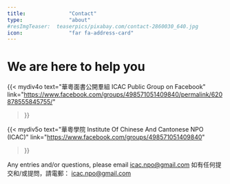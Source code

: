 ```yaml
---
title:              "Contact"
type:               "about"
#resImgTeaser:  teaserpics/pixabay.com/contact-2860030_640.jpg
icon:               "far fa-address-card"
---
```


# We are here to help you

{{< mydiv4o text="華粵面書公開羣組 ICAC Public Group on Facebook"
link="https://www.facebook.com/groups/498571051409840/permalink/620878555845755/"
>}}

{{< mydiv5o text="華粵學院 Institute Of Chinese And Cantonese NPO (ICAC)"
link="https://www.facebook.com/groups/498571051409840"
>}}

Any entries and/or questions, please email icac.npo@gmail.com
如有任何提交和/或提問，請電郵： icac.npo@gmail.com
